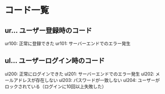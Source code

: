 # コード一覧
## ur...  ユーザー登録時のコード
ur100: 正常に登録できた
ur101: サーバーエンドでのエラー発生
## ul...  ユーザーログイン時のコード
ul200: 正常にログインできた
ul201: サーバーエンドでのエラー発生
ul202: メールアドレスが存在しない
ul203: パスワードが一致しない
ul204: ユーザーがロックされている（ログインに10回以上失敗した）